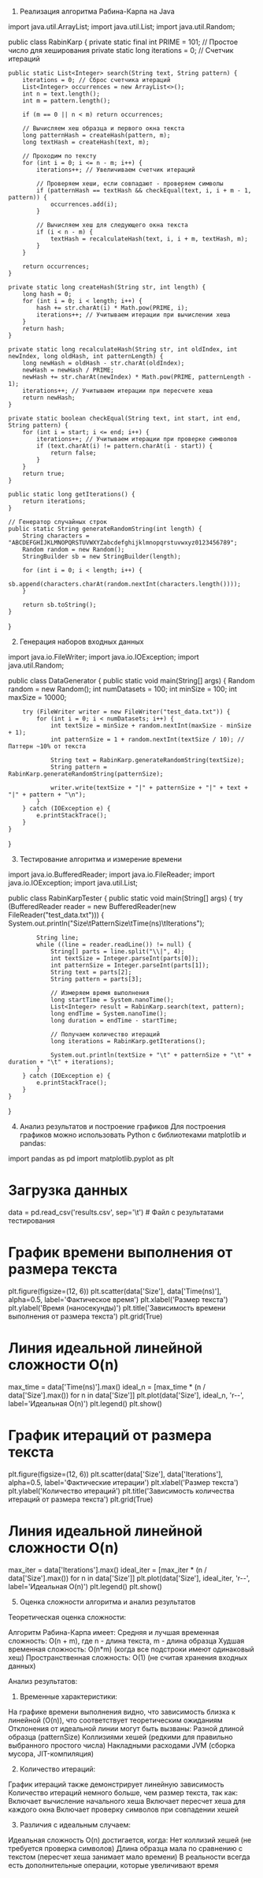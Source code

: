 1. Реализация алгоритма Рабина-Карпа на Java

import java.util.ArrayList;
import java.util.List;
import java.util.Random;

public class RabinKarp {
    private static final int PRIME = 101; // Простое число для хеширования
    private static long iterations = 0; // Счетчик итераций

    public static List<Integer> search(String text, String pattern) {
        iterations = 0; // Сброс счетчика итераций
        List<Integer> occurrences = new ArrayList<>();
        int n = text.length();
        int m = pattern.length();
        
        if (m == 0 || n < m) return occurrences;

        // Вычисляем хеш образца и первого окна текста
        long patternHash = createHash(pattern, m);
        long textHash = createHash(text, m);
        
        // Проходим по тексту
        for (int i = 0; i <= n - m; i++) {
            iterations++; // Увеличиваем счетчик итераций
            
            // Проверяем хеши, если совпадают - проверяем символы
            if (patternHash == textHash && checkEqual(text, i, i + m - 1, pattern)) {
                occurrences.add(i);
            }
            
            // Вычисляем хеш для следующего окна текста
            if (i < n - m) {
                textHash = recalculateHash(text, i, i + m, textHash, m);
            }
        }
        
        return occurrences;
    }
    
    private static long createHash(String str, int length) {
        long hash = 0;
        for (int i = 0; i < length; i++) {
            hash += str.charAt(i) * Math.pow(PRIME, i);
            iterations++; // Учитываем итерации при вычислении хеша
        }
        return hash;
    }
    
    private static long recalculateHash(String str, int oldIndex, int newIndex, long oldHash, int patternLength) {
        long newHash = oldHash - str.charAt(oldIndex);
        newHash = newHash / PRIME;
        newHash += str.charAt(newIndex) * Math.pow(PRIME, patternLength - 1);
        iterations++; // Учитываем итерации при пересчете хеша
        return newHash;
    }
    
    private static boolean checkEqual(String text, int start, int end, String pattern) {
        for (int i = start; i <= end; i++) {
            iterations++; // Учитываем итерации при проверке символов
            if (text.charAt(i) != pattern.charAt(i - start)) {
                return false;
            }
        }
        return true;
    }
    
    public static long getIterations() {
        return iterations;
    }
    
    // Генератор случайных строк
    public static String generateRandomString(int length) {
        String characters = "ABCDEFGHIJKLMNOPQRSTUVWXYZabcdefghijklmnopqrstuvwxyz0123456789";
        Random random = new Random();
        StringBuilder sb = new StringBuilder(length);
        
        for (int i = 0; i < length; i++) {
            sb.append(characters.charAt(random.nextInt(characters.length())));
        }
        
        return sb.toString();
    }
}

2. Генерация наборов входных данных

import java.io.FileWriter;
import java.io.IOException;
import java.util.Random;

public class DataGenerator {
    public static void main(String[] args) {
        Random random = new Random();
        int numDatasets = 100;
        int minSize = 100;
        int maxSize = 10000;
        
        try (FileWriter writer = new FileWriter("test_data.txt")) {
            for (int i = 0; i < numDatasets; i++) {
                int textSize = minSize + random.nextInt(maxSize - minSize + 1);
                int patternSize = 1 + random.nextInt(textSize / 10); // Паттерн ~10% от текста
                
                String text = RabinKarp.generateRandomString(textSize);
                String pattern = RabinKarp.generateRandomString(patternSize);
                
                writer.write(textSize + "|" + patternSize + "|" + text + "|" + pattern + "\n");
            }
        } catch (IOException e) {
            e.printStackTrace();
        }
    }
}

3. Тестирование алгоритма и измерение времени

import java.io.BufferedReader;
import java.io.FileReader;
import java.io.IOException;
import java.util.List;

public class RabinKarpTester {
    public static void main(String[] args) {
        try (BufferedReader reader = new BufferedReader(new FileReader("test_data.txt"))) {
            System.out.println("Size\tPatternSize\tTime(ns)\tIterations");
            
            String line;
            while ((line = reader.readLine()) != null) {
                String[] parts = line.split("\\|", 4);
                int textSize = Integer.parseInt(parts[0]);
                int patternSize = Integer.parseInt(parts[1]);
                String text = parts[2];
                String pattern = parts[3];
                
                // Измеряем время выполнения
                long startTime = System.nanoTime();
                List<Integer> result = RabinKarp.search(text, pattern);
                long endTime = System.nanoTime();
                long duration = endTime - startTime;
                
                // Получаем количество итераций
                long iterations = RabinKarp.getIterations();
                
                System.out.println(textSize + "\t" + patternSize + "\t" + duration + "\t" + iterations);
            }
        } catch (IOException e) {
            e.printStackTrace();
        }
    }
}

4. Анализ результатов и построение графиков
Для построения графиков можно использовать Python с библиотеками matplotlib и pandas:

import pandas as pd
import matplotlib.pyplot as plt

# Загрузка данных
data = pd.read_csv('results.csv', sep='\t')  # Файл с результатами тестирования

# График времени выполнения от размера текста
plt.figure(figsize=(12, 6))
plt.scatter(data['Size'], data['Time(ns)'], alpha=0.5, label='Фактическое время')
plt.xlabel('Размер текста')
plt.ylabel('Время (наносекунды)')
plt.title('Зависимость времени выполнения от размера текста')
plt.grid(True)

# Линия идеальной линейной сложности O(n)
max_time = data['Time(ns)'].max()
ideal_n = [max_time * (n / data['Size'].max()) for n in data['Size']]
plt.plot(data['Size'], ideal_n, 'r--', label='Идеальная O(n)')
plt.legend()
plt.show()

# График итераций от размера текста
plt.figure(figsize=(12, 6))
plt.scatter(data['Size'], data['Iterations'], alpha=0.5, label='Фактические итерации')
plt.xlabel('Размер текста')
plt.ylabel('Количество итераций')
plt.title('Зависимость количества итераций от размера текста')
plt.grid(True)

# Линия идеальной линейной сложности O(n)
max_iter = data['Iterations'].max()
ideal_iter = [max_iter * (n / data['Size'].max()) for n in data['Size']]
plt.plot(data['Size'], ideal_iter, 'r--', label='Идеальная O(n)')
plt.legend()
plt.show()

5. Оценка сложности алгоритма и анализ результатов

Теоретическая оценка сложности:

Алгоритм Рабина-Карпа имеет:
Средняя и лучшая временная сложность: O(n + m), где n - длина текста, m - длина образца
Худшая временная сложность: O(n*m) (когда все подстроки имеют одинаковый хеш)
Пространственная сложность: O(1) (не считая хранения входных данных)

Анализ результатов:

1. Временные характеристики:

На графике времени выполнения видно, что зависимость близка к линейной (O(n)), что соответствует теоретическим ожиданиям
Отклонения от идеальной линии могут быть вызваны:
Разной длиной образца (patternSize)
Коллизиями хешей (редкими для правильно выбранного простого числа)
Накладными расходами JVM (сборка мусора, JIT-компиляция)

2. Количество итераций:

График итераций также демонстрирует линейную зависимость
Количество итераций немного больше, чем размер текста, так как:
Включает вычисление начального хеша
Включает пересчет хеша для каждого окна
Включает проверку символов при совпадении хешей

3. Различия с идеальным случаем:

Идеальная сложность O(n) достигается, когда:
Нет коллизий хешей (не требуется проверка символов)
Длина образца мала по сравнению с текстом (пересчет хеша занимает мало времени)
В реальности всегда есть дополнительные операции, которые увеличивают время
